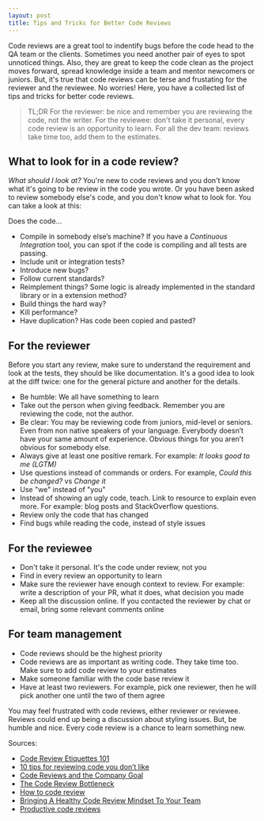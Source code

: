 ```yaml
---
layout: post
title: Tips and Tricks for Better Code Reviews
---
```


Code reviews are a great tool to indentify bugs before the code head to the QA team or the clients. Sometimes you need another pair of eyes to spot unnoticed things. Also, they are great to keep the code clean as the project moves forward, spread knowledge inside a team and mentor newcomers or juniors. But, it's true that code reviews can be terse and frustating for the reviewer and the reviewee. No worries! Here, you have a collected list of tips and tricks for better code reviews.

> TL;DR For the reviewer: be nice and remember you are reviewing the code, not the writer. For the reviewee: don't take it personal, every code review is an opportunity to learn. For all the dev team: reviews take time too, add them to the estimates.

## What to look for in a code review?

_What should I look at?_ You're new to code reviews and you don't know what it's going to be review in the code you wrote. Or you have been asked to review somebody else's code, and you don't know what to look for. You can take a look at this:

Does the code...

* Compile in somebody else’s machine? If you have a _Continuous Integration_ tool, you can spot if the code is compiling and all tests are passing.
* Include unit or integration tests? 
* Introduce new bugs?
* Follow current standards?
* Reimplement things? Some logic is already implemented in the standard library or in a extension method?
* Build things the hard way?
* Kill performance?
* Have duplication? Has code been copied and pasted?

## For the reviewer

Before you start any review, make sure to understand the requirement and look at the tests, they should be like documentation. It's a good idea to look at the diff twice: one for the general picture and another for the details.

* Be humble: We all have something to learn
* Take out the person when giving feedback. Remember you are reviewing the code, not the author.
* Be clear: You may be reviewing code from juniors, mid-level or seniors. Even from non native speakers of your language. Everybody doesn’t have your same amount of experience. Obvious things for you aren’t obvious for somebody else. 
* Always give at least one positive remark. For example: _It looks good to me (LGTM)_
* Use questions instead of commands or orders. For example, _Could this be changed?_ vs _Change it_
* Use "we" instead of "you"
* Instead of showing an ugly code, teach. Link to resource to explain even more. For example: blog posts and StackOverflow questions.
* Review only the code that has changed
* Find bugs while reading the code, instead of style issues

## For the reviewee

* Don't take it personal. It's the code under review, not you
* Find in every review an opportunity to learn
* Make sure the reviewer have enough context to review. For example: write a description of your PR,  what it does, what decision you made
* Keep all the discussion online. If you contacted the reviewer by chat or email, bring some relevant comments online

## For team management

* Code reviews should be the highest priority
* Code reviews are as important as writing code. They take time too. Make sure to add code review to your estimates
* Make someone familiar with the code base review it
* Have at least two reviewers. For example, pick one reviewer, then he will pick another one until the two of them agree

You may feel frustrated with code reviews, either reviewer or reviewee. Reviews could end up being a discussion about styling issues. But, be humble and nice. Every code review is a chance to learn something new.

Sources:

* [Code Review Etiquettes 101](https://www.youtube.com/watch?v=Z0j1m7qwk3M)
* [10 tips for reviewing code you don’t like](https://developers.redhat.com/blog/2019/07/08/10-tips-for-reviewing-code-you-dont-like/)
* [Code Reviews and the Company Goal](https://blog.codereview.chat/2019/06/27/code-reviews-and-your-company-goal.html)
* [The Code Review Bottleneck](https://blog.codereview.chat/2019/07/15/the-code-review-bottleneck.html)
* [How to code review](https://rcoh.me/posts/how-to-code-review/)
* [Bringing A Healthy Code Review Mindset To Your Team](https://www.smashingmagazine.com/2019/06/bringing-healthy-code-review-mindset/)
* [Productive code reviews](https://spin.atomicobject.com/2019/10/31/productive-code-reviews/)